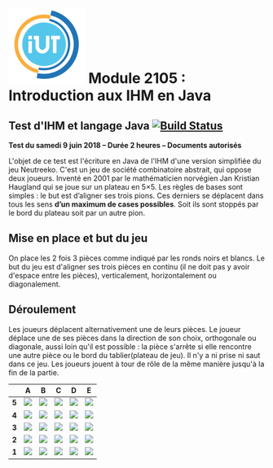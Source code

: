 # <img src="https://raw.githubusercontent.com/IUTInfoAix-M2105/Syllabus/master/assets/logo.png" alt="class logo" class="logo"/> Module 2105 : Introduction aux IHM en Java 

## Test d'IHM et langage Java [![Build Status](https://travis-ci.com/IUTInfoAix-M2105/TestIHM2018.svg?token=zPXgu159amQhEb4ShTxW&branch=master)](https://travis-ci.com/IUTInfoAix-M2105/TestIHM2018)

**Test du samedi 9 juin 2018 – Durée 2 heures – Documents autorisés**

L'objet de ce test est l'écriture en Java de l'IHM d'une version simplifiée du jeu Neutreeko. C'est un jeu de société combinatoire abstrait, qui oppose deux joueurs. Inventé en 2001 par le mathématicien norvégien Jan Kristian Haugland qui se joue sur un plateau en 5×5. Les règles de bases sont simples : le but est d’aligner ses trois pions. Ces derniers se déplacent dans tous les sens **d’un maximum de cases possibles**. Soit ils sont stoppés par le bord du plateau soit par un autre pion.

## Mise en place et but du jeu
On place les 2 fois 3 pièces comme indiqué par les ronds noirs et blancs. Le but du jeu est d'aligner ses trois pièces en continu (il ne doit pas y avoir d'espace entre les pièces), verticalement, horizontalement ou diagonalement.

## Déroulement
Les joueurs déplacent alternativement une de leurs pièces. Le joueur déplace une de ses pièces dans la direction de son choix, orthogonale ou diagonale, aussi loin qu'il est possible : la pièce s'arrête si elle rencontre une autre pièce ou le bord du tablier(plateau de jeu). Il n'y a ni prise ni saut dans ce jeu. Les joueurs jouent à tour de rôle de la même manière jusqu'à la fin de la partie.

[V]: https://github.com/IUTInfoAix-M2105/TestIHM2014/raw/master/vide.png
[B]: https://github.com/IUTInfoAix-M2105/TestIHM2014/raw/master/blanc.png
[N]: https://github.com/IUTInfoAix-M2105/TestIHM2014/raw/master/noir.png
[G]: https://github.com/IUTInfoAix-M2105/TestIHM2014/raw/master/noir_transparent.png
[H]: https://github.com/IUTInfoAix-M2105/TestIHM2014/raw/master/blanc_transparent.png

|     | A    | B    | C    | D    | E    | 
| --- | ---- | ---- | ---- | ---- | ---- | 
|**5**|![][V]|![][B]|![][V]|![][B]|![][V]|
|**4**|![][V]|![][V]|![][N]|![][V]|![][V]|
|**3**|![][V]|![][V]|![][V]|![][V]|![][V]|
|**2**|![][V]|![][V]|![][B]|![][V]|![][V]|
|**1**|![][V]|![][N]|![][V]|![][N]|![][V]|

